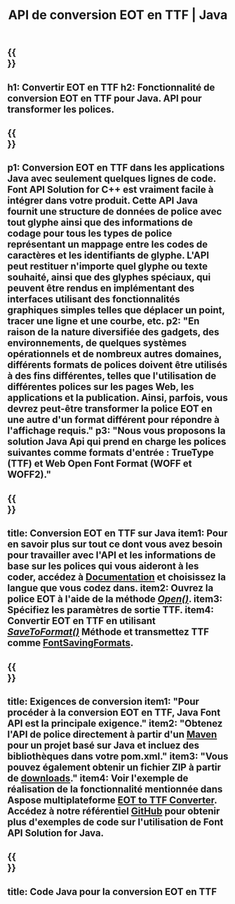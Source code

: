 ﻿---
translation: true
template: /_templates/conversion-child-java.md
title: API de conversion EOT en TTF | Java
description: Convertissez EOT en TTF à l'aide de l'API Java sous Windows et Linux. Intégrez cette fonctionnalité native de conversion de polices EOT à TTF dans votre propre solution.
keywords: eot à ttf java api, solution eot2ttf java, eot à ttf java
url: /java/conversion/eot-to-ttf/
family: font
platformtag: java
feature: conversion
otherformats: WOFF WOFF2
---

{{<section banner>}}
---
h1: Convertir EOT en TTF
h2: Fonctionnalité de conversion EOT en TTF pour Java. API pour transformer les polices.
---

{{<section overview>}}
---
p1: Conversion EOT en TTF dans les applications Java avec seulement quelques lignes de code. Font API Solution for С++ est vraiment facile à intégrer dans votre produit. Cette API Java fournit une structure de données de police avec tout glyphe ainsi que des informations de codage pour tous les types de police représentant un mappage entre les codes de caractères et les identifiants de glyphe. L'API peut restituer n'importe quel glyphe ou texte souhaité, ainsi que des glyphes spéciaux, qui peuvent être rendus en implémentant des interfaces utilisant des fonctionnalités graphiques simples telles que déplacer un point, tracer une ligne et une courbe, etc.
p2: "En raison de la nature diversifiée des gadgets, des environnements, de quelques systèmes opérationnels et de nombreux autres domaines, différents formats de polices doivent être utilisés à des fins différentes, telles que l'utilisation de différentes polices sur les pages Web, les applications et la publication. Ainsi, parfois, vous devrez peut-être transformer la police EOT en une autre d'un format différent pour répondre à l'affichage requis."
p3: "Nous vous proposons la solution Java Api qui prend en charge les polices suivantes comme formats d'entrée : TrueType (TTF) et Web Open Font Format (WOFF et WOFF2)."
---

{{<section feature1>}}
---
title: Conversion EOT en TTF sur Java
item1: Pour en savoir plus sur tout ce dont vous avez besoin pour travailler avec l'API et les informations de base sur les polices qui vous aideront à les coder, accédez à [Documentation](https://docs.aspose.com/font/) et choisissez la langue que vous codez dans.
item2: Ouvrez la police EOT à l'aide de la méthode [*Open()*](https://reference.aspose.com/font/java/com.aspose.font/Font#open-com.aspose.font.FontDefinition-).
item3: Spécifiez les paramètres de sortie TTF.
item4: Convertir EOT en TTF en utilisant [*SaveToFormat()*](https://reference.aspose.com/font/java/com.aspose.font/Font#saveToFormat-java.io.OutputStream-com.aspose.font.FontSavingFormats-) Méthode et transmettez TTF comme [FontSavingFormats](https://reference.aspose.com/font/java/com.aspose.font/FontSavingFormats).
---

{{<section feature2>}}
---
title: Exigences de conversion
item1: "Pour procéder à la conversion EOT en TTF, Java Font API est la principale exigence."
item2: "Obtenez l'API de police directement à partir d'un [Maven](https://repository.aspose.com/webapp/#/artifacts/browse/tree/General/repo/com/aspose/aspose-font) pour un projet basé sur Java et incluez des bibliothèques dans votre pom.xml."
item3: "Vous pouvez également obtenir un fichier ZIP à partir de [downloads](https://releases.aspose.com/font/java/)."
item4: Voir l'exemple de réalisation de la fonctionnalité mentionnée dans Aspose multiplateforme [EOT to TTF Converter](https://products.aspose.app/font/conversion/eot-to-ttf). Accédez à notre référentiel [GitHub](https://github.com/aspose-font/Aspose.Font-Documentation/tree/master/java-examples) pour obtenir plus d'exemples de code sur l'utilisation de Font API Solution for Java.
---

{{<section codeexample>}}
---
title: Code Java pour la conversion EOT en TTF
---